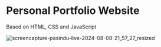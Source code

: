 # Personal Portfolio Website

Based on HTML, CSS and JavaScript



![screencapture-pasindu-live-2024-08-08-21_57_27_resized](https://github.com/user-attachments/assets/fa9320be-ddf2-4782-91f4-402f4f0bd32c)

